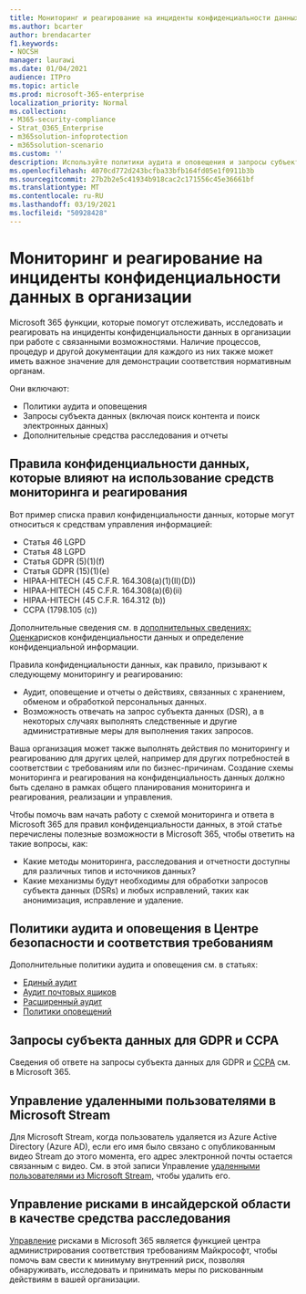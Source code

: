 ```yaml
---
title: Мониторинг и реагирование на инциденты конфиденциальности данных в организации
ms.author: bcarter
author: brendacarter
f1.keywords:
- NOCSH
manager: laurawi
ms.date: 01/04/2021
audience: ITPro
ms.topic: article
ms.prod: microsoft-365-enterprise
localization_priority: Normal
ms.collection:
- M365-security-compliance
- Strat_O365_Enterprise
- m365solution-infoprotection
- m365solution-scenario
ms.custom: ''
description: Используйте политики аудита и оповещения и запросы субъектов данных для мониторинга инцидентов с личными данными и реагирования на них.
ms.openlocfilehash: 4070cd772d243bcfba33bfb164fd05e1f0911b3b
ms.sourcegitcommit: 27b2b2e5c41934b918cac2c171556c45e36661bf
ms.translationtype: MT
ms.contentlocale: ru-RU
ms.lasthandoff: 03/19/2021
ms.locfileid: "50928428"
---
```

# <a name="monitor-and-respond-to-data-privacy-incidents-in-your-organization"></a>Мониторинг и реагирование на инциденты конфиденциальности данных в организации

Microsoft 365 функции, которые помогут отслеживать, исследовать и реагировать на инциденты конфиденциальности данных в организации при работе с связанными возможностями. Наличие процессов, процедур и другой документации для каждого из них также может иметь важное значение для демонстрации соответствия нормативным органам.

Они включают: 

- Политики аудита и оповещения
- Запросы субъекта данных (включая поиск контента и поиск электронных данных)
- Дополнительные средства расследования и отчеты

## <a name="data-privacy-regulations-impacting-the-use-of-monitoring-and-response-tools"></a>Правила конфиденциальности данных, которые влияют на использование средств мониторинга и реагирования

Вот пример списка правил конфиденциальности данных, которые могут относиться к средствам управления информацией:

- Статья 46 LGPD
- Статья 48 LGPD
- Статья GDPR (5)(1)(f)
- Статья GDPR (15)(1)(e)
- HIPAA-HITECH (45 C.F.R. 164.308(a)(1)(II)(D))
- HIPAA-HITECH (45 C.F.R. 164.308(a)(6)(ii)
- HIPAA-HITECH (45 C.F.R. 164.312 (b))
- CCPA (1798.105 (c))

Дополнительные сведения см. в [дополнительных сведениях: Оценка](information-protection-deploy-assess.md)рисков конфиденциальности данных и определение конфиденциальной информации.

Правила конфиденциальности данных, как правило, призывают к следующему мониторингу и реагированию:

- Аудит, оповещение и отчеты о действиях, связанных с хранением, обменом и обработкой персональных данных.
- Возможность отвечать на запрос субъекта данных (DSR), а в некоторых случаях выполнять следственные и другие административные меры для выполнения таких запросов.

Ваша организация может также выполнять действия по мониторингу и реагированию для других целей, например для других потребностей в соответствии с требованиям или по бизнес-причинам. Создание схемы мониторинга и реагирования на конфиденциальность данных должно быть сделано в рамках общего планирования мониторинга и реагирования, реализации и управления.

Чтобы помочь вам начать работу с схемой мониторинга и ответа в Microsoft 365 для правил конфиденциальности данных, в этой статье перечислены полезные возможности в Microsoft 365, чтобы ответить на такие вопросы, как: 

- Какие методы мониторинга, расследования и отчетности доступны для различных типов и источников данных?
- Какие механизмы будут необходимы для обработки запросов субъекта данных (DSRs) и любых исправлений, таких как анонимизация, исправление и удаление.

## <a name="auditing-and-alert-policies-in-the-security-and-compliance-center"></a>Политики аудита и оповещения в Центре безопасности и соответствия требованиям

Дополнительные политики аудита и оповещения см. в статьях:

- [Единый аудит](../compliance/search-the-audit-log-in-security-and-compliance.md)
- [Аудит почтовых ящиков](../compliance/enable-mailbox-auditing.md)
- [Расширенный аудит](../compliance/advanced-audit.md)
- [Политики оповещений](../compliance/alert-policies.md)

## <a name="data-subject-requests-for-the-gdpr-and-ccpa"></a>Запросы субъекта данных для GDPR и CCPA

Сведения об ответе на запросы субъекта данных для GDPR и [CCPA](/compliance/regulatory/gdpr-dsr-Office365) см. в Microsoft 365.

## <a name="manage-deleted-users-in-microsoft-stream"></a>Управление удаленными пользователями в Microsoft Stream

Для Microsoft Stream, когда пользователь удаляется из Azure Active Directory (Azure AD), если его имя было связано с опубликованным видео Stream до этого момента, его адрес электронной почты остается связанным с видео. См. в этой записи Управление [удаленными пользователями из Microsoft Stream,](/stream/managing-deleted-users) чтобы удалить его.

## <a name="insider-risk-management-as-an-investigative-tool"></a>Управление рисками в инсайдерской области в качестве средства расследования

[Управление](../compliance/insider-risk-management.md) рисками в Microsoft 365 является функцией центра администрирования соответствия требованиям Майкрософт, чтобы помочь вам свести к минимуму внутренний риск, позволяя обнаруживать, исследовать и принимать меры по рискованным действиям в вашей организации.